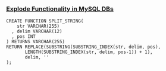### [Explode Functionality in MySQL DBs](https://stackoverflow.com/questions/5928599/equivalent-of-explode-to-work-with-strings-in-mysql)
````
CREATE FUNCTION SPLIT_STRING(
    str VARCHAR(255)
  , delim VARCHAR(12)
  , pos INT
) RETURNS VARCHAR(255)
RETURN REPLACE(SUBSTRING(SUBSTRING_INDEX(str, delim, pos),
       LENGTH(SUBSTRING_INDEX(str, delim, pos-1)) + 1),
       delim, ''
);
````
